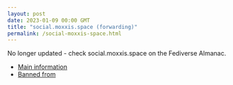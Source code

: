 ```yaml
---
layout: post
date: 2023-01-09 00:00 GMT
title: "social.moxxis.space (forwarding)"
permalink: /social-moxxis-space.html
---
```


No longer updated - check social.moxxis.space on the Fediverse Almanac.

* [Main information](https://www.fediversealmanac.com/api/v1/instances/social.moxxis.space)
* [Banned from](https://www.fediversealmanac.com/api/v1/instances/social.moxxis.space/banned_from)

